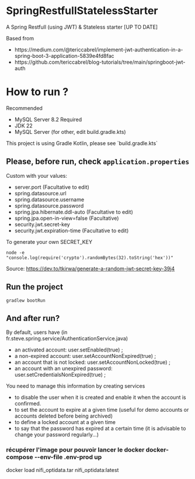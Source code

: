 # SpringRestfullStatelessStarter

<p>A Spring Restfull (using JWT) &amp; Stateless starter [UP TO DATE]</p>
Based from
<ul>
<li>
https://medium.com/@tericcabrel/implement-jwt-authentication-in-a-spring-boot-3-application-5839e4fd8fac
</li>
<li>
https://github.com/tericcabrel/blog-tutorials/tree/main/springboot-jwt-auth
</li>
</ul>

# How to run ?
Recommended
- MySQL Server 8.2
Required
- JDK 22
- MySQL Server (for other, edit build.gradle.kts)

<p>This project is using Gradle Kotlin, please see `build.gradle.kts`</p>

## Please, before run, check `application.properties`

Custom with your values:
- server.port (Facultative to edit)
- spring.datasource.url
- spring.datasource.username
- spring.datasource.password
- spring.jpa.hibernate.ddl-auto (Facultative to edit)
- spring.jpa.open-in-view=false (Facultative)
- security.jwt.secret-key
- security.jwt.expiration-time (Facultative to edit)

<p>To generate your own SECRET_KEY</p>

```shell
node -e "console.log(require('crypto').randomBytes(32).toString('hex'))"
```
Source: https://dev.to/tkirwa/generate-a-random-jwt-secret-key-39j4

## Run the project

```shell
gradlew bootRun
```

## And after run?

By default, users have (in fr.steve.spring.service/AuthenticationService.java)
- an activated account: user.setEnabled(true) ;
- a non-expired account: user.setAccountNonExpired(true) ;
- an account that is not locked: user.setAccountNonLocked(true) ;
- an account with an unexpired password: user.setCredentialsNonExpired(true) ;

You need to manage this information by creating services
- to disable the user when it is created and enable it when the account is confirmed.
- to set the account to expire at a given time (useful for demo accounts or accounts deleted before being archived)
- to define a locked account at a given time
- to say that the password has expired at a certain time (it is advisable to change your password regularly...)





### récupérer l'image pour pouvoir lancer le docker docker-compose --env-file .env-prod up
docker load nifi_optidata.tar nifi_optidata:latest
